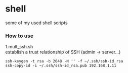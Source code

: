 # shell
some of my used shell scripts

### How to use
1.mult_ssh.sh <br>
establish a trust relationship of SSH (admin -> server...)
```shell 
ssh-keygen -t rsa -b 2048 -N '' -f ~/.ssh/ssh-id_rsa
ssh-copy-id -i ~/.ssh/ssh-id_rsa.pub 192.168.1.11
```

